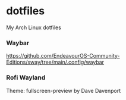 # dotfiles
My Arch Linux dotfiles 

### Waybar
https://github.com/EndeavourOS-Community-Editions/sway/tree/main/.config/waybar

### Rofi Wayland
Theme: fullscreen-preview by Dave Davenport
